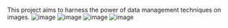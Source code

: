 This project aims to harness the power of data management techniques on images.
![image](https://github.com/user-attachments/assets/e29356de-c177-45e2-95b8-974340a19fa9)
![image](https://github.com/user-attachments/assets/a8eebbac-0910-466f-bc7a-668bdf6788f5)
![image](https://github.com/user-attachments/assets/4e88f609-9d08-48d4-b608-8a8d49feb6d5)
![image](https://github.com/user-attachments/assets/cda0d981-0ca6-42bb-ad6b-dc6d64c17d81)

